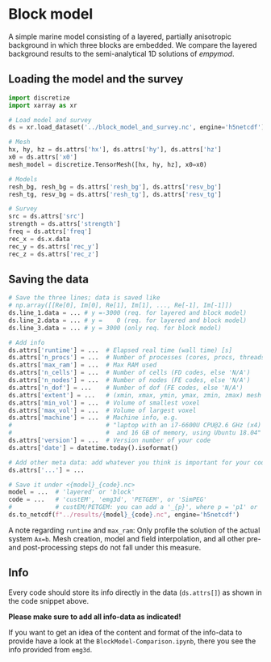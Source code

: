 # Block model


A simple marine model consisting of a layered, partially anisotropic background
in which three blocks are embedded. We compare the layered background results
to the semi-analytical 1D solutions of *empymod*.


## Loading the model and the survey

```python
import discretize
import xarray as xr

# Load model and survey
ds = xr.load_dataset('../block_model_and_survey.nc', engine='h5netcdf')

# Mesh
hx, hy, hz = ds.attrs['hx'], ds.attrs['hy'], ds.attrs['hz']
x0 = ds.attrs['x0']
mesh_model = discretize.TensorMesh([hx, hy, hz], x0=x0)

# Models
resh_bg, resh_bg = ds.attrs['resh_bg'], ds.attrs['resv_bg']
resh_tg, resv_bg = ds.attrs['resh_tg'], ds.attrs['resv_tg']

# Survey
src = ds.attrs['src']
strength = ds.attrs['strength']
freq = ds.attrs['freq']
rec_x = ds.x.data
rec_y = ds.attrs['rec_y']
rec_z = ds.attrs['rec_z']
```


## Saving the data

```python
# Save the three lines; data is saved like
# np.array([[Re[0], Im[0], Re[1], Im[1], ..., Re[-1], Im[-1]])
ds.line_1.data = ... # y =-3000 (req. for layered and block model)
ds.line_2.data = ... # y =    0 (req. for layered and block model)
ds.line_3.data = ... # y = 3000 (only req. for block model)

# Add info
ds.attrs['runtime'] = ...  # Elapsed real time (wall time) [s]
ds.attrs['n_procs'] = ...  # Number of processes (cores, procs, threads)
ds.attrs['max_ram'] = ...  # Max RAM used
ds.attrs['n_cells'] = ...  # Number of cells (FD codes, else 'N/A')
ds.attrs['n_nodes'] = ...  # Number of nodes (FE codes, else 'N/A')
ds.attrs['n_dof'] = ...    # Number of dof (FE codes, else 'N/A')
ds.attrs['extent'] = ...   # (xmin, xmax, ymin, ymax, zmin, zmax) mesh ext.
ds.attrs['min_vol'] = ...  # Volume of smallest voxel
ds.attrs['max_vol'] = ...  # Volume of largest voxel
ds.attrs['machine'] = ...  # Machine info, e.g.
#                          # "laptop with an i7-6600U CPU@2.6 GHz (x4)
#                          #  and 16 GB of memory, using Ubuntu 18.04"
ds.attrs['version'] = ...  # Version number of your code
ds.attrs['date'] = datetime.today().isoformat()

# Add other meta data: add whatever you think is important for your code
ds.attrs['...'] = ...

# Save it under <{model}_{code}.nc>
model = ...  # 'layered' or 'block'
code = ...   # 'custEM', 'emg3d', 'PETGEM', or 'SimPEG'
#            # custEM/PETGEM: you can add a '_{p}', where p = 'p1' or 'p2'
ds.to_netcdf(f"../results/{model}_{code}.nc", engine='h5netcdf')
```

A note regarding `runtime` and `max_ram`: Only profile the solution of the
actual system `Ax=b`. Mesh creation, model and field interpolation, and all
other pre- and post-processing steps do not fall under this measure.


## Info

Every code should store its info directly in the data (`ds.attrs[]`) as shown
in the code snippet above.

**Please make sure to add all info-data as indicated!**

If you want to get an idea of the content and format of the info-data to
provide have a look at the `BlockModel-Comparison.ipynb`, there you see the
info provided from `emg3d`.
